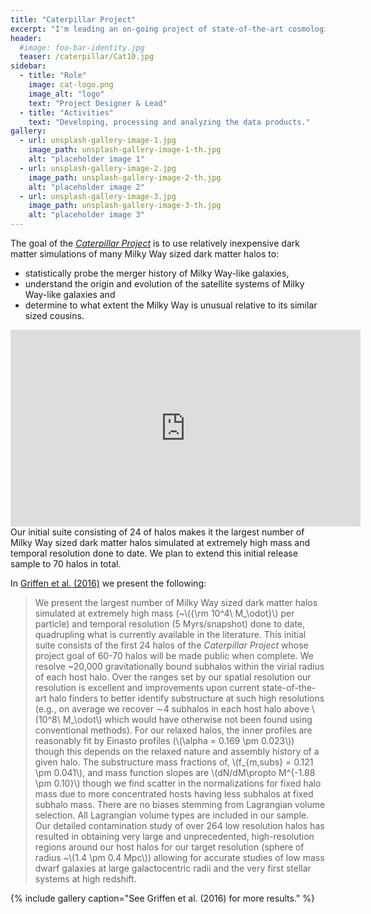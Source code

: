 ```yaml
---
title: "Caterpillar Project"
excerpt: "I'm leading an on-going project of state-of-the-art cosmological simulations focusing on galaxies similar in mass to that of our own Milky Way."
header:
  #image: foo-bar-identity.jpg
  teaser: /caterpillar/Cat10.jpg
sidebar:
  - title: "Role"
    image: cat-logo.png
    image_alt: "logo"
    text: "Project Designer & Lead"
  - title: "Activities"
    text: "Developing, processing and analyzing the data products."
gallery:
  - url: unsplash-gallery-image-1.jpg
    image_path: unsplash-gallery-image-1-th.jpg
    alt: "placeholder image 1"
  - url: unsplash-gallery-image-2.jpg
    image_path: unsplash-gallery-image-2-th.jpg
    alt: "placeholder image 2"
  - url: unsplash-gallery-image-3.jpg
    image_path: unsplash-gallery-image-3-th.jpg
    alt: "placeholder image 3"
---
```


The goal of the [*Caterpillar Project*](http://www.caterpillarproject.org/) is to use relatively inexpensive dark matter simulations of many Milky Way sized dark matter halos to:

* statistically probe the merger history of Milky Way-like galaxies, 
* understand the origin and evolution of the satellite systems of Milky Way-like galaxies and 
* determine to what extent the Milky Way is unusual relative to its similar sized cousins.  

<iframe width="560" height="315" src="https://www.youtube.com/embed/ekLyLfB51Vw" frameborder="0" allowfullscreen></iframe>
<br>
Our initial suite consisting of 24 of halos makes it the largest number of Milky Way sized dark matter halos simulated at extremely high mass and temporal resolution done to date. We plan to extend this initial release sample to 70 halos in total.

In [Griffen et al. (2016)](http://adsabs.harvard.edu/cgi-bin/bib_query?arXiv:1509.01255) we present the following:

> We present the largest number of Milky Way sized dark matter halos simulated at extremely high mass (~\\({\rm 10^4\ M_\odot}\\) per particle) and temporal resolution (5 Myrs/snapshot) done to date, quadrupling what is currently available in the literature. This initial suite consists of the first 24 halos of the *Caterpillar Project* whose project goal of 60-70 halos will be made public when complete. We resolve ~20,000 gravitationally bound subhalos within the virial radius of each host halo. Over the ranges set by our spatial resolution our resolution is excellent and improvements upon current state-of-the-art halo finders to better identify substructure at such high resolutions (e.g., on average we recover ∼4 subhalos in each host halo above \\(10^8\ M_\odot\\) which would have otherwise not been found using conventional methods). For our relaxed halos, the inner profiles are reasonably fit by Einasto profiles (\\(\alpha = 0.169 \pm 0.023\\)) though this depends on the relaxed nature and assembly history of a given halo. The substructure mass fractions of, \\(f_{m,subs} = 0.121 \pm 0.041\\), and mass function slopes are \\(dN/dM\propto M^{-1.88 \pm 0.10}\\) though we find scatter in the normalizations for fixed halo mass due to more concentrated hosts having less subhalos at fixed subhalo mass. There are no biases stemming from Lagrangian volume selection. All Lagrangian volume types are included in our sample. Our detailed contamination study of over 264 low resolution halos has resulted in obtaining very large and unprecedented, high-resolution regions around our host halos for our target resolution (sphere of radius ~\\(1.4 \pm 0.4 Mpc\\)) allowing for accurate studies of low mass dwarf galaxies at large galactocentric radii and the very first stellar systems at high redshift.

{% include gallery caption="See Griffen et al. (2016) for more results." %}